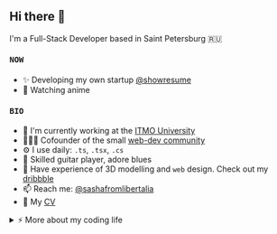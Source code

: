 ## Hi there 👋

I'm a Full-Stack Developer based in Saint Petersburg 🇷🇺

#### <samp>NOW</samp>

- ✨ Developing my own startup [@showresume](https://showresu.me)
- 🎯 Watching anime

#### <samp>BIO</samp>

- 🏢 I'm currently working at the [ITMO University](https://itmo.ru)
- 👨🏻‍💻 Cofounder of the small [web-dev community](https://github.com/websect-dev)
- ⚙️ I use daily: `.ts`, `.tsx`, `.cs`
- 🎸 Skilled guitar player, adore blues
- 🌱 Have experience of 3D modelling and `web` design. Check out my [dribbble](https://dribbble.com/sashafromlibertalia)
- 📫 Reach me: [@sashafromlibertalia](https://t.me/sashafromlibertalia)
- 🍪 My [CV](https://github.com/sashafromlibertalia/CV)


<details>
<summary>⚡️ More about my coding life</summary>
<br />

<img src="/github-metrics.svg" height="100%">

</details>
